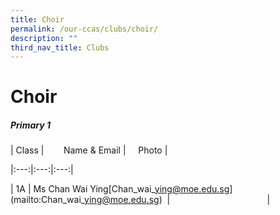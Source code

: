 ```yaml
---
title: Choir
permalink: /our-ccas/clubs/choir/
description: ""
third_nav_title: Clubs
---
```

# **Choir**
##### Primary 1

   

| Class |&nbsp;&nbsp;&nbsp;&nbsp;&nbsp;&nbsp;&nbsp; Name &amp; Email |&nbsp;&nbsp;&nbsp;&nbsp; Photo |

|:---:|:---:|:---:|

| 1A | Ms Chan Wai Ying\[Chan\_wai\_ying@moe.edu.sg\](mailto:Chan\_wai\_ying@moe.edu.sg)&nbsp; | <img style="width:30%">|